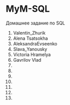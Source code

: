 # MyM-SQL
Домашнее задание по SQL

1. Valentin_Zhurik
2. Alena Tsatsokha
3. AleksandraEvseenko
4. Slava_Yanousky
5. Victoria Hramelya
6. Gavrilov Vlad
7.
8.
9.
10.
11.
12.
13.
